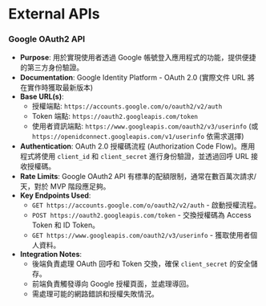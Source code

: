 # External APIs

### Google OAuth2 API

  * **Purpose**: 用於實現使用者透過 Google 帳號登入應用程式的功能，提供便捷的第三方身份驗證。
  * **Documentation**: Google Identity Platform - OAuth 2.0 (實際文件 URL 將在實作時獲取最新版本)
  * **Base URL(s)**:
      * 授權端點: `https://accounts.google.com/o/oauth2/v2/auth`
      * Token 端點: `https://oauth2.googleapis.com/token`
      * 使用者資訊端點: `https://www.googleapis.com/oauth2/v3/userinfo` (或 `https://openidconnect.googleapis.com/v1/userinfo` 依需求選擇)
  * **Authentication**: OAuth 2.0 授權碼流程 (Authorization Code Flow)。應用程式將使用 `client_id` 和 `client_secret` 進行身份驗證，並透過回呼 URL 接收授權碼。
  * **Rate Limits**: Google OAuth2 API 有標準的配額限制，通常在數百萬次請求/天，對於 MVP 階段應足夠。
  * **Key Endpoints Used**:
      * `GET https://accounts.google.com/o/oauth2/v2/auth` - 啟動授權流程。
      * `POST https://oauth2.googleapis.com/token` - 交換授權碼為 Access Token 和 ID Token。
      * `GET https://www.googleapis.com/oauth2/v3/userinfo` - 獲取使用者個人資料。
  * **Integration Notes**:
      * 後端負責處理 OAuth 回呼和 Token 交換，確保 `client_secret` 的安全儲存。
      * 前端負責觸發導向 Google 授權頁面，並處理導回。
      * 需處理可能的網路錯誤和授權失敗情況。
